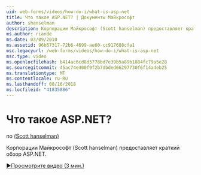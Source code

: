 ```yaml
---
uid: web-forms/videos/how-do-i/what-is-asp-net
title: Что такое ASP.NET? | Документы Майкрософт
author: shanselman
description: Корпорации Майкрософт (Scott hanselman) предоставляет краткий обзор ASP.NET.
ms.author: riande
ms.date: 03/09/2010
ms.assetid: 96b57317-72b6-4699-ae60-cc917688cfa1
msc.legacyurl: /web-forms/videos/how-do-i/what-is-asp-net
msc.type: video
ms.openlocfilehash: b414ac6cd8d5778bd7e39b5a89b1884fc79a5e28
ms.sourcegitcommit: 45ac74e400f9f2b7dbded66297730f6f14a4eb25
ms.translationtype: MT
ms.contentlocale: ru-RU
ms.lasthandoff: 08/16/2018
ms.locfileid: "41835886"
---
```

<a name="what-is-aspnet"></a>Что такое ASP.NET?
====================
по [(Scott hanselman)](https://github.com/shanselman)

Корпорации Майкрософт (Scott hanselman) предоставляет краткий обзор ASP.NET.

[&#9654;Просмотрите видео (3 мин.)](https://channel9.msdn.com/Blogs/ASP-NET-Site-Videos/what-is-asp-net)
